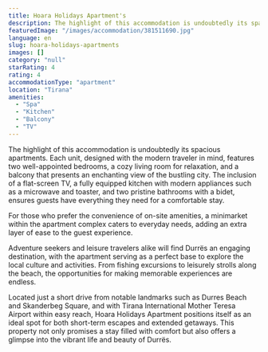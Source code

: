 ```yaml
---
title: Hoara Holidays Apartment's
description: The highlight of this accommodation is undoubtedly its spacious apartments. Each unit, designed with the modern traveler in mind, features two well-appointed be
featuredImage: "/images/accommodation/381511690.jpg"
language: en
slug: hoara-holidays-apartments
images: []
category: "null"
starRating: 4
rating: 4
accommodationType: "apartment"
location: "Tirana"
amenities:
  - "Spa"
  - "Kitchen"
  - "Balcony"
  - "TV"
---
```


The highlight of this accommodation is undoubtedly its spacious apartments. Each unit, designed with the modern traveler in mind, features two well-appointed bedrooms, a cozy living room for relaxation, and a balcony that presents an enchanting view of the bustling city. The inclusion of a flat-screen TV, a fully equipped kitchen with modern appliances such as a microwave and toaster, and two pristine bathrooms with a bidet, ensures guests have everything they need for a comfortable stay.

For those who prefer the convenience of on-site amenities, a minimarket within the apartment complex caters to everyday needs, adding an extra layer of ease to the guest experience.

Adventure seekers and leisure travelers alike will find Durrës an engaging destination, with the apartment serving as a perfect base to explore the local culture and activities. From fishing excursions to leisurely strolls along the beach, the opportunities for making memorable experiences are endless.

Located just a short drive from notable landmarks such as Durres Beach and Skanderbeg Square, and with Tirana International Mother Teresa Airport within easy reach, Hoara Holidays Apartment positions itself as an ideal spot for both short-term escapes and extended getaways. This property not only promises a stay filled with comfort but also offers a glimpse into the vibrant life and beauty of Durrës.

